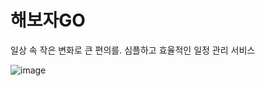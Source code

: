 # 해보자GO 
일상 속 작은 변화로 큰 편의를. 심플하고 효율적인 일정 관리 서비스

![image](https://github.com/zzannorita/LetsDoIt/assets/135790442/988f2639-1cad-4125-818b-6545402c3052)
